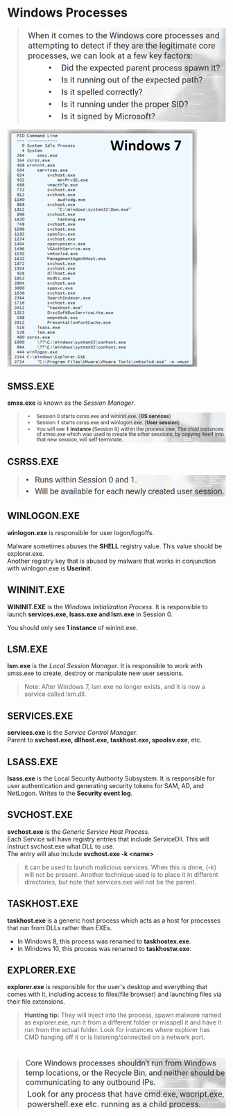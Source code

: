 # Windows Processes

>![alt text](images/image-3.png)

![alt text](images/image-1.png)


## **SMSS.EXE**
**smss.exe** is known as the *Session Manager*.

>![alt text](images/image.png)


## **CSRSS.EXE**
>![alt text](images/image-2.png)


## **WINLOGON.EXE**

**winlogon.exe** is responsible for user logon/logoffs.

Malware sometimes abuses the **SHELL** registry value. This value should be explorer.exe.  
Another registry key that is abused by malware that works in conjunction with winlogon.exe is **Userinit**.


## **WININIT.EXE**

**WININIT.EXE** is the *Windows Initialization Process*. It is responsible to launch **services.exe, lsass.exe and lsm.exe** in Session 0.

You should only see **1 instance** of wininit.exe.


## **LSM.EXE**

**lsm.exe** is the *Local Session Manager*. It is responsible to work with smss.exe to create, destroy or manipulate new user sessions.
> Note: After Windows 7, lsm.exe no longer exists, and it is now a service called lsm.dll.


##  **SERVICES.EXE**

**services.exe** is the *Service Control Manager*.     
Parent to **svchost.exe, dllhost.exe, taskhost.exe, spoolsv.exe**, etc.


## **LSASS.EXE** 

**lsass.exe** is the Local Security Authority Subsystem. It is responsible for user authentication and generating security tokens for SAM, AD, and NetLogon. Writes to the **Security event log**.

## **SVCHOST.EXE** 

**svchost.exe** is the *Generic Service Host Process*.  
Each Service will have registry entries that include ServiceDll. This will instruct svchost.exe what DLL to use.   
The entry will also include **svchost.exe -k \<name>**

>it can be used to launch malicious services. When this is done, (-k) will not be present. Another technique used is to place it in different directories, but note that services.exe will not be the parent.

## **TASKHOST.EXE**
**taskhost.exe** is a generic host process which acts as a host for processes that run from DLLs rather than EXEs.  
- In Windows 8, this process was renamed to **taskhostex.exe**.
- In Windows 10, this process was renamed to **taskhostw.exe**.

## **EXPLORER.EXE**
**explorer.exe** is responsible for the user's desktop and everything that comes with it, including access to files(file browser) and launching files via their file extensions.

>**Hunting tip:** They will inject into the process, spawn malware named as explorer.exe, run it from a different folder or misspell it and have it run from the actual folder. Look for instances where explorer has CMD hanging off it or is listening/connected on a network port.    
   

#   
#  
#   
 

 >![alt text](images/image-7.png)
 >![alt text](images/image-6.png)



